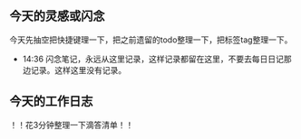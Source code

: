 ## 今天的灵感或闪念

今天先抽空把快捷键理一下，把之前遗留的todo整理一下，把标签tag整理一下。
- 14:36 闪念笔记，永远从这里记录，这样记录都留在这里，不要去每日日记那边记录。这样这里没有记录。

## 今天的工作日志

！！花3分钟整理一下滴答清单！！
